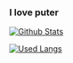 ### I love puter


[![Github Stats](https://github-readme-stats.vercel.app/api?username=Trashzinhookz&theme=github_dark)](https://github.com/Trashzinhookz/github-readme-stats)

[![Used Langs](https://github-readme-stats.vercel.app/api/top-langs/?username=Trashzinhookz&theme=github_dark)](https://github.com/Trashzinhookz/github-readme-stats)


<!--
**Trashzinhookz/Trashzinhookz** is a ✨ _special_ ✨ repository because its `README.md` (this file) appears on your GitHub profile.

Here are some ideas to get you started:

- 🔭 I’m currently working on ...
- 🌱 I’m currently learning ...
- 👯 I’m looking to collaborate on ...
- 🤔 I’m looking for help with ...
- 💬 Ask me about ...
- 📫 How to reach me: ...
- 😄 Pronouns: ...
- ⚡ Fun fact: ...
-->
